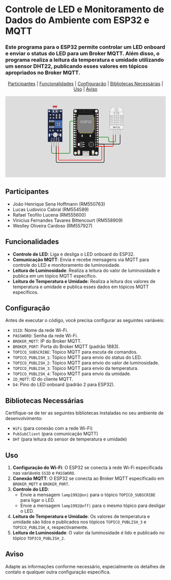 # Controle de LED e Monitoramento de Dados do Ambiente com ESP32 e MQTT

<h3>
    Este programa para o ESP32 permite controlar um LED onboard e enviar o status do LED para um Broker MQTT. Além disso, o programa realiza a leitura da temperatura e umidade utilizando um sensor DHT22, publicando esses valores em tópicos apropriados no Broker MQTT. 
</h3>

<p align="center">
  <a href="#participantes">Participantes</a> |
  <a href="#funcionalidades">Funcionalidades</a> |
  <a href="#configuração">Configuração</a> |
  <a href="#bibliotecas-necessárias">Bibliotecas Necessárias</a> |
  <a href="#uso">Uso</a> |
  <a href="#aviso">Aviso</a> 
</p>

![wokwi-checkpoint-5](./img/wokwi_checkpoint_5.png)

## Participantes
* João Henrique Sena Hoffmann (RM550763)
* Lucas Ludovico Cabral (RM554589)
* Rafael Teofilo Lucena (RM555600)
* Vinicius Fernandes Tavares Bittencourt (RM558909)
* Weslley Oliveira Cardoso (RM557927)

## Funcionalidades

- **Controle de LED**: Liga e desliga o LED onboard do ESP32.
- **Comunicação MQTT**: Envia e recebe mensagens via MQTT para controle do LED e monitoramento de luminosidade.
- **Leitura de Luminosidade**: Realiza a leitura do valor de luminosidade e publica em um tópico MQTT específico.
- **Leitura de Temperatura e Umidade**: Realiza a leitura dos valores de temperatura e umidade e publica esses dados em tópicos MQTT específicos.

## Configuração

Antes de executar o código, você precisa configurar as seguintes variáveis:

- `SSID`: Nome da rede Wi-Fi.
- `PASSWORD`: Senha da rede Wi-Fi.
- `BROKER_MQTT`: IP do Broker MQTT.
- `BROKER_PORT`: Porta do Broker MQTT (padrão 1883).
- `TOPICO_SUBSCRIBE`: Tópico MQTT para escuta de comandos.
- `TOPICO_PUBLISH_1`: Tópico MQTT para envio do status do LED.
- `TOPICO_PUBLISH_2`: Tópico MQTT para envio do valor de luminosidade.
- `TOPICO_PUBLISH_3`: Tópico MQTT para envio da temperatura.
- `TOPICO_PUBLISH_4`: Tópico MQTT para envio da umidade.
- `ID_MQTT`: ID do cliente MQTT.
- `D4`: Pino do LED onboard (padrão 2 para ESP32).

## Bibliotecas Necessárias

Certifique-se de ter as seguintes bibliotecas instaladas no seu ambiente de desenvolvimento:

- `WiFi` (para conexão com a rede Wi-Fi)
- `PubSubClient` (para comunicação MQTT)
- `DHT` (para leitura do sensor de temperatura e umidade)

## Uso

1. **Configuração do Wi-Fi**: O ESP32 se conecta à rede Wi-Fi especificada nas variáveis `SSID` e `PASSWORD`.
2. **Conexão MQTT**: O ESP32 se conecta ao Broker MQTT especificado em `BROKER_MQTT` e `BROKER_PORT`.
3. **Controle do LED**: 
   - Envie a mensagem `lamp1992@on|` para o tópico `TOPICO_SUBSCRIBE` para ligar o LED.
   - Envie a mensagem `lamp1992@off|` para o mesmo tópico para desligar o LED.
4. **Leitura de Temperatura e Umidade**: Os valores de temperatura e umidade são lidos e publicados nos tópicos `TOPICO_PUBLISH_3` e `TOPICO_PUBLISH_4`, respectivamente.
5. **Leitura de Luminosidade**: O valor da luminosidade é lido e publicado no tópico `TOPICO_PUBLISH_2`.

## Aviso

Adapte as informações conforme necessário, especialmente os detalhes de contato e qualquer outra configuração específica.
